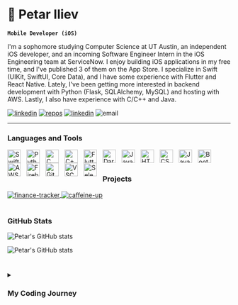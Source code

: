 # 📱 Petar Iliev

**`Mobile Developer (iOS)`**

I'm a sophomore studying Computer Science at UT Austin, an independent iOS developer, and an incoming Software Engineer Intern in the iOS Engineering team at ServiceNow. I enjoy building iOS applications in my free time, and I've published 3 of them on the App Store. I specialize in Swift (UIKit, SwiftUI, Core Data), and I have some experience with Flutter and React Native. Lately, I've been getting more interested in backend development with Python (Flask, SQLAlchemy, MySQL) and hosting with AWS. Lastly, I also have experience with C/C++ and Java.

<p align="left">
      <a href="https://www.linkedin.com/in/petarilievcs/">
         <img alt="linkedin" title="Add me on LinkedIn" src="https://custom-icon-badges.demolab.com/badge/-LinkedIn-236ad3?style=for-the-badge&logoColor=white&logo=person-add"/></a>
      <a href="https://github.com/petarilievCS?tab=repositories">
         <img alt="repos" title="Projects" src="https://custom-icon-badges.demolab.com/badge/-Projects-%23E05D44?style=for-the-badge&logoColor=white&logo=repo"/></a>
      <a href="https://apps.apple.com/in/developer/petar-iliev/id1662092609">
         <img alt="linkedin" title="Add me on LinkedIn" src="https://custom-icon-badges.demolab.com/badge/-App%20Store-236ad3?style=for-the-badge&logoColor=white&logo=device-mobile"/></a>
         <img alt="email" title="Send me an email" src="https://custom-icon-badges.demolab.com/badge/-petariliev@utexas.edu-55960c?style=for-the-badge&logo=mention&logoColor=white"/>
    
   </p>
   
  ---
  
  ### Languages and Tools
  
<img align="left" alt="Swift" width="30px" style="padding-right:10px;" src="https://cdn.jsdelivr.net/gh/devicons/devicon/icons/swift/swift-original.svg"/>
<img align="left" alt="Python" width="30px" style="padding-right:10px;" src="https://cdn.jsdelivr.net/gh/devicons/devicon/icons/python/python-original.svg" />
<img align="left" alt="C" width="30px" style="padding-right:10px;" src="https://cdn.jsdelivr.net/gh/devicons/devicon/icons/c/c-original.svg" />
<img align="left" alt="C++" width="30px" style="padding-right:10px;" src="https://cdn.jsdelivr.net/gh/devicons/devicon/icons/cplusplus/cplusplus-original.svg" />
<img align="left" alt="Flutter" width="30px" style="padding-right:10px;" src="https://cdn.jsdelivr.net/gh/devicons/devicon/icons/flutter/flutter-original.svg" /> 
<img align="left" alt="Dart" width="30px" style="padding-right:10px;" src="https://cdn.jsdelivr.net/gh/devicons/devicon/icons/dart/dart-original.svg" />
<img align="left" alt="Java" width="30px" style="padding-right:10px;" src="https://cdn.jsdelivr.net/gh/devicons/devicon/icons/java/java-original.svg" />
<img align="left" alt="HTML" width="30px" style="padding-right:10px;" src="https://cdn.jsdelivr.net/gh/devicons/devicon/icons/html5/html5-original.svg" />
<img align="left" alt="CSS" width="30px" style="padding-right:10px;" src="https://cdn.jsdelivr.net/gh/devicons/devicon/icons/css3/css3-original.svg" />
<img align="left" alt="JavaScript" width="30px" style="padding-right:10px;" src="https://cdn.jsdelivr.net/gh/devicons/devicon/icons/javascript/javascript-original.svg" />
<img align="left" alt="Bootstrap" width="30px" style="padding-right:10px;" src="https://cdn.jsdelivr.net/gh/devicons/devicon/icons/bootstrap/bootstrap-original.svg" />
<img align="left" alt="AWS" width="30px" style="padding-right:10px;" src="https://cdn.jsdelivr.net/gh/devicons/devicon/icons/amazonwebservices/amazonwebservices-original.svg" />
<img align="left" alt="Firebase" width="30px" style="padding-right:10px;" src="https://cdn.jsdelivr.net/gh/devicons/devicon/icons/firebase/firebase-plain.svg" />
<img align="left" alt="Git" width="30px" style="padding-right:10px;" src="https://cdn.jsdelivr.net/gh/devicons/devicon/icons/git/git-original.svg" />
<img align="left" alt="VSCode" width="30px" style="padding-right:10px;" src="https://cdn.jsdelivr.net/gh/devicons/devicon/icons/vscode/vscode-original.svg" />
<img align="left" alt="Selenium" width="30px" style="padding-right:10px;" src="https://cdn.jsdelivr.net/gh/devicons/devicon/icons/selenium/selenium-original.svg" />
<br />

#

### Projects

<a href="https://github.com/petarilievCS/Finance-Tracker">
  <img align="center" src="https://github-readme-stats.vercel.app/api/pin/?username=petarilievCS&repo=Finance-Tracker&show_icons=true&theme=github_dark" alt="finance-tracker" />
</a> 
<a href="https://github.com/petarilievCS/Caffeine-Tracker">
  <img align="center" src="https://github-readme-stats.vercel.app/api/pin/?username=petarilievCS&repo=Caffeine-Tracker&show_icons=true&theme=github_dark" alt="caffeine-up" />
</a>


#


 <summary><h3>GitHub Stats</h3></summary>

![Petar's GitHub stats](https://github-readme-stats.vercel.app/api?username=petarilievCS&show_icons=true&theme=github_dark)

![Petar's GitHub stats](https://streak-stats.demolab.com?user=petarilievCS&theme=dark&&show_icons=true)
      
#



<details>
 <summary><h3>My Coding Journey</h3></summary>
      
When I was in my junior year of high school, I was trying to find a college major that would let me use my problem solving skills that I gained from mathematics. A lot of my research led to computer science, so I decided to start coding by learning Python. I quickly fell in love with it and decided to pursue it in university. There, I expanded my knowledge of data structures, algorithms, computer architecture, and operating systems while improving my coding skills in Java and C. After my first year, I did an internship as a QA at ServiceNow, where I learned industry standard testing methods and gained experience with JUnit and Selenium. During that summer, I also started learning iOS development in Swift. In just a few weeks, I became obsessed with it, and started working on my own apps. I published 3 apps on the App Store in the following months:
      
* [Coin Track Master](https://github.com/petarilievCS/Crypto-Tracker) (A financial app that tracks stocks, crypto and forex data)
* [Caffeine Up](https://github.com/petarilievCS/Caffeine-Tracker) (An app that lets the user track their caffeine intake and locate nearby coffee shops)
* [Fit Scanner](https://github.com/petarilievCS/Food-Recognizer) (An app that lets the user take a picture of a food and get nutritional data about it) 

In addition, I joined the iOS Engineering team at ServiceNow in order to gain further professional experience in the area. During this period, I also learned Flutter in order to make my applications cross-platform. On the side, I've also learned a lot about backend development, specifically in Python (Flask, SQLAlchemy, MySQL), and competitive programming in C++. 
